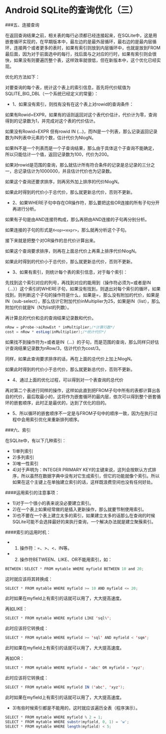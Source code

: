 # Android SQLite的查询优化（三）

###五、连接查询

在返回查询结果之前，相关表的每行必须都已经连接起来，在SQLite中，这是用嵌套循环实现的，在早期版本中，最左边的是最外层循环，最右边的是最内层循环，连接两个或者更多的表时，如果有索引则放到内层循环中，也就是放到FROM最后面，因为对于前面选中的每行，找后面与之对应的行时，如果有索引则会很快，如果没有则要遍历整个表，这样效率就很低，但在新版本中，这个优化已经实现。

优化的方法如下：

对要查询的每个表，统计这个表上的索引信息，首先将代价赋值为SQLITE\_BIG\_DBL（一个系统已经定义的常量）：

- 1、如果没有索引，则找有没有在这个表上对rowid的查询条件：

如果有Rowid=EXPR，如果有的话则返回对这个表代价估计，代价计为零，查询得到的记录数为1，并完成对这个表的代价估计。

如果没有Rowid=EXPR 但有rowid IN (...)，而IN是一个列表，那么记录返回记录数为IN列表中元素的个数，估计代价为NlogN。

如果IN不是一个列表而是一个子查询结果，那么由于具体这个子查询不能确定，所以只能估计一个值，返回记录数为100，代价为200。

如果对rowid是范围的查询，那么就估计所有符合条件的记录是总记录的三分之一，总记录估计为1000000，并且估计代价也为记录数。

如果这个查询还要求排序，则再另外加上排序的代价NlogN。

如果此时得到的代价小于总代价，那么就更新总代价，否则不更新。

- 2、如果WHERE子句中存在OR操作符，那么要把这些OR连接的所有子句分开再进行分析。

如果有子句是由AND连接符构成，那么再把由AND连接的子句再分别分析。

如果连接的子句的形式是`X<op><expr>`，那么就再分析这个子句。

接下来就是把整个对OR操作的总代价计算出来。

如果这个查询要求排序，则再在上面总代价上再乘上排序代价NlogN。

如果此时得到的代价小于总代价，那么就更新总代价，否则不更新。

- 3、如果有索引，则统计每个表的索引信息，对于每个索引：

先找到这个索引对应的列号，再找到对应的能用到（操作符必须为=或者是IN（…））这个索引的WHERE子句，如果没有找到，则退出对每个索引的循环，如果找到，则判断这个子句的操作符是什么，如果是=，那么没有附加的代价，如果是IN（sub-select），那么估计它附加代价inMultiplier为25，如果是IN（list），那么附加代价就是N（N为list的列数）。

再计算总的代价和总的查询结果记录数和代价。
```java
nRow = pProbe->aiRowEst * inMultiplier;/*计算行数*/
cost = nRow * estLog(inMultiplier);/*统计代价*/
```
如果找不到操作符为=或者是IN（…）的子句，而是范围的查询，那么同样只好估计查询结果记录数为nRow/3，估计代价为cost/3。

同样，如果此查询要求排序的话，再在上面的总代价上加上NlogN。

如果此时得到的代价小于总代价，那么就更新总代价，否则不更新。

- 4、通过上面的优化过程，可以得到对一个表查询的总代价

再对第二个表进行同样的操作，这样如此直到把FROM子句中所有的表都计算出各自的代价，最后取最小的，这将作为嵌套循环的最内层，依次可以得到整个嵌套循环的嵌套顺序，此时正是最优的，达到了优化的目的。

- 5、所以循环的嵌套顺序不一定是与FROM子句中的顺序一致，因为在执行过程中会用索引优化来重新排列顺序。

###六、索引

在SQLite中，有以下几种索引：

- 1)单列索引
- 2)多列索引
- 3)唯一性索引
- 4)对于声明为：INTEGER PRIMARY  KEY的主键来说，这列会按默认方式排序，所以虽然在数据字典中没有对它生成索引，但它的功能就像个索引。所以如果在这个主键上在单独建立索引的话，这样既浪费空间也没有任何好处。


####运用索引的注意事项：

- 1)对于一个很小的表来说没必要建立索引。
- 2)在一个表上如果经常做的是插入更新操作，那么就要节制使用索引。
- 3)也不要在一个表上建立太多的索引，如果建立太多的话那么在查询的时候SQLite可能不会选择最好的来执行查询，一个解决办法就是建立聚蔟索引。

####索引的运用时机：

- 1) 操作符：=、>、<、IN等。

- 2) 操作符BETWEEN、LIKE、OR不能用索引，如：

 ```java 
BETWEEN：SELECT * FROM mytable WHERE myfield BETWEEN 10 and 20;
```
 这时就应该将其转换成：
```java 
SELECT * FROM mytable WHERE myfield >= 10 AND myfield <= 20;
```
此时如果在myfield上有索引的话就可以用了，大大提高速度。

 再如LIKE：
```java 
SELECT * FROM mytable WHERE myfield LIKE 'sql%';
```
此时应该将它转换成：
```java 
SELECT * FROM mytable WHERE myfield >= 'sql' AND myfield < 'sqm';
```
此时如果在myfield上有索引的话就可以用了，大大提高速度。

 再如OR：
```java 
SELECT * FROM mytable WHERE myfield = 'abc' OR myfield = 'xyz';
```
此时应该将它转换成：
```java 
SELECT * FROM mytable WHERE myfield IN ('abc', 'xyz');
```
此时如果在myfield上有索引的话就可以用了，大大提高速度。

- 3)有些时候索引都是不能用的，这时就应该遍历全表（程序演示）。
```java 
SELECT * FROM mytable WHERE myfield % 2 = 1;
SELECT * FROM mytable WHERE substr(myfield, 0, 1) = 'w';
SELECT * FROM mytable WHERE length(myfield) < 5;
```